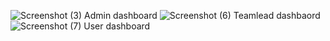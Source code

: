 ![Screenshot (3)](https://github.com/user-attachments/assets/98a02934-945c-4e50-8a3a-cdb851cb6f3b)
Admin dashboard
![Screenshot (6)](https://github.com/user-attachments/assets/30bdec94-31cb-480e-986b-0657d5da21a7)
Teamlead dashbaord
![Screenshot (7)](https://github.com/user-attachments/assets/4d4ea627-6e05-409f-b3a8-3077c6f79c06)
User dashboard

